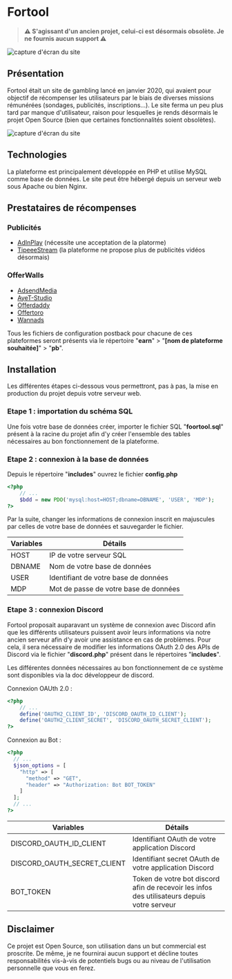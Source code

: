 # Fortool

> **⚠️ S'agissant d'un ancien projet, celui-ci est désormais obsolète. Je ne fournis aucun support ⚠️**

![capture d'écran du site](https://miro.medium.com/max/700/1*qGTbwz-KzPxsdnIhZeBOUA.png)

## Présentation

Fortool était un site de gambling lancé en janvier 2020, qui avaient pour objectif de récompenser les utilisateurs par le biais de diverses missions rémunérées (sondages, publicités, inscriptions...). Le site ferma un peu plus tard par manque d'utilisateur, raison pour lesquelles je rends désormais le projet Open Source (bien que certaines fonctionnalités soient obsolètes). 

![capture d'écran du site](https://miro.medium.com/max/700/1*5f3Y-jbfb-GAkWXdFI0HVg.png)

## Technologies

La plateforme est principalement développée en PHP et utilise MySQL comme base de données. Le site peut être hébergé depuis un serveur web sous Apache ou bien Nginx.

## Prestataires de récompenses

### Publicités
- [AdInPlay](https://adinplay.com) (nécessite une acceptation de la platorme)
- [TipeeeStream](https://www.tipeeestream.com/) (la plateforme ne propose plus de publicités vidéos désormais)

### OfferWalls

- [AdsendMedia](https://adscendmedia.com/)
- [AyeT-Studio](https://www.ayetstudios.com/)
- [Offerdaddy](https://www.offerdaddy.com/)
- [Offertoro](https://www.offertoro.com/)
- [Wannads](https://wannads.com/)

Tous les fichiers de configuration postback pour chacune de ces plateformes seront présents via le répertoire "**earn**" > "**[nom de plateforme souhaitée]**" > "**pb**".

## Installation

Les différentes étapes ci-dessous vous permettront, pas à pas, la mise en production du projet depuis votre serveur web.

### Etape 1 : importation du schéma SQL

Une fois votre base de données créer, importer le fichier SQL "**foortool.sql**" présent à la racine du projet afin d'y créer l'ensemble des tables nécessaires au bon fonctionnement de la plateforme.

### Etape 2 : connexion à la base de données

Depuis le répertoire "**includes**" ouvrez le fichier **config.php**

```php
<?php
    // ...
    $bdd = new PDO('mysql:host=HOST;dbname=DBNAME', 'USER', 'MDP');
?>
```

Par la suite, changer les informations de connexion inscrit en majuscules par celles de votre base de données et sauvegarder le fichier. 

| Variables  | Détails  |
|---|---|
| HOST  | IP de votre serveur SQL  |
| DBNAME  | Nom de votre base de données  | 
| USER  | Identifiant de votre base de données |
| MDP | Mot de passe de votre base de données | 

### Etape 3 : connexion Discord

Fortool proposait auparavant un système de connexion avec Discord afin que les différents utilisateurs puissent avoir leurs informations via notre ancien serveur afin d'y avoir une assistance en cas de problèmes. Pour cela, il sera nécessaire de modifier les informations OAuth 2.0 des APIs de Discord via le fichier "**discord.php**" présent dans le répertoires "**includes**".

Les différentes données nécessaires au bon fonctionnement de ce système sont disponibles via la doc développeur de discord.

Connexion OAUth 2.0 :
```php
<?php
    // ...
    define('OAUTH2_CLIENT_ID', 'DISCORD_OAUTH_ID_CLIENT');
    define('OAUTH2_CLIENT_SECRET', 'DISCORD_OAUTH_SECRET_CLIENT');
?>
```

Connexion au Bot :
```php
<?php
  // ...
  $json_options = [
    "http" => [
      "method" => "GET",
      "header" => "Authorization: Bot BOT_TOKEN"
    ]
  ];
  // ...
?>
```

| Variables  | Détails  |
|---|---|
| DISCORD_OAUTH_ID_CLIENT  | Identifiant OAuth de votre application Discord  |
| DISCORD_OAUTH_SECRET_CLIENT  | Identifiant secret OAuth de votre application Discord  | 
| BOT_TOKEN  | Token de votre bot discord afin de recevoir les infos des utilisateurs depuis votre serveur |


## Disclaimer

Ce projet est Open Source, son utilisation dans un but commercial est proscrite. De même, je ne fournirai aucun support et décline toutes responsabilités vis-à-vis de potentiels bugs ou au niveau de l'utilisation personnelle que vous en ferez.

